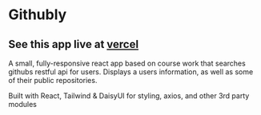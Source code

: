 # Githubly

## See this app live at [vercel](https://githubly-9pwfndg7u-nyius.vercel.app/)

A small, fully-responsive react app based on course work that searches githubs restful api for users.
Displays a users information, as well as some of their public repositories.

Built with React, Tailwind & DaisyUI for styling, axios, and other 3rd party modules

